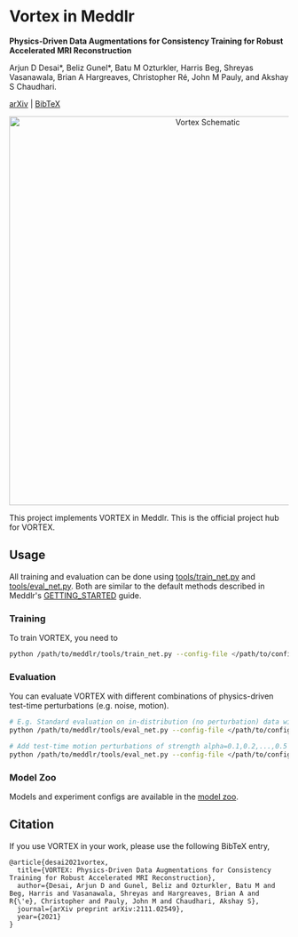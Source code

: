 # Vortex in Meddlr
**Physics-Driven Data Augmentations for Consistency Training for Robust Accelerated MRI Reconstruction**

Arjun D Desai\*, Beliz Gunel\*, Batu M Ozturkler, Harris Beg, Shreyas Vasanawala, Brian A Hargreaves, Christopher Ré, John M Pauly, and Akshay S Chaudhari.

[arXiv](https://arxiv.org/abs/2111.02549) | [BibTeX](#citation)

<div align="center">
    <img src="https://drive.google.com/uc?export=view&id=1q0jAm6Kg5ZhRg3h0w0ZbtIgcRF3_-Vgb" alt="Vortex Schematic" width="700px" />
</div>

This project implements VORTEX in Meddlr. This is the official project hub for VORTEX.

## Usage
All training and evaluation can be done using [tools/train_net.py](../../tools/train_net.py)
and [tools/eval_net.py](../../tools/eval_net.py). Both are similar to the default methods
described in Meddlr's [GETTING_STARTED](../../GETTING_STARTED.md) guide.

### Training
To train VORTEX, you need to

```bash
python /path/to/meddlr/tools/train_net.py --config-file </path/to/config.yaml>
```

### Evaluation
You can evaluate VORTEX with different combinations of physics-driven test-time perturbations (e.g. noise, motion).

```bash
# E.g. Standard evaluation on in-distribution (no perturbation) data with validation psnr checkpoint.
python /path/to/meddlr/tools/eval_net.py --config-file </path/to/config.yaml> --metric psnr_scan

# Add test-time motion perturbations of strength alpha=0.1,0.2,...,0.5
python /path/to/meddlr/tools/eval_net.py --config-file </path/to/config.yaml> --metric psnr_scan --motion sweep --motion-sweep-vals 0.1 0.2 0.3 0.4 0.5
```

### Model Zoo
Models and experiment configs are available in the [model zoo](MODEL_ZOO.md).

## Citation
If you use VORTEX in your work, please use the following BibTeX entry,
```
@article{desai2021vortex,
  title={VORTEX: Physics-Driven Data Augmentations for Consistency Training for Robust Accelerated MRI Reconstruction},
  author={Desai, Arjun D and Gunel, Beliz and Ozturkler, Batu M and Beg, Harris and Vasanawala, Shreyas and Hargreaves, Brian A and R{\'e}, Christopher and Pauly, John M and Chaudhari, Akshay S},
  journal={arXiv preprint arXiv:2111.02549},
  year={2021}
}
```
